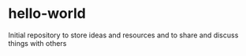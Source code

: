 # hello-world
Initial repository to store ideas and resources and to share and discuss things with others
